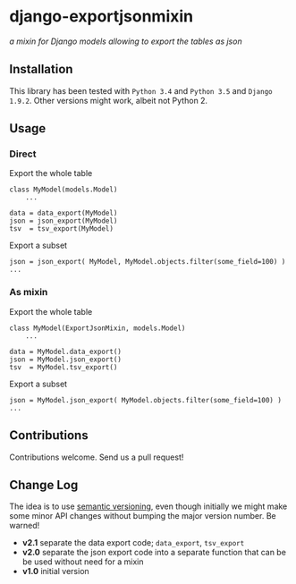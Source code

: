 # django-exportjsonmixin
_a mixin for Django models allowing to export the tables as json_

## Installation

This library has been tested with `Python 3.4` and `Python 3.5` and `Django 1.9.2`. Other versions
might work, albeit not Python 2.

## Usage

### Direct

Export the whole table

    class MyModel(models.Model)
        ...
        
    data = data_export(MyModel)
    json = json_export(MyModel)
    tsv  = tsv_export(MyModel)
    
Export a subset

    json = json_export( MyModel, MyModel.objects.filter(some_field=100) )
    ...


### As mixin

Export the whole table

    class MyModel(ExportJsonMixin, models.Model)
        ...
        
    data = MyModel.data_export()
    json = MyModel.json_export()
    tsv  = MyModel.tsv_export()

Export a subset

    json = MyModel.json_export( MyModel.objects.filter(some_field=100) )
    ...


## Contributions
Contributions welcome. Send us a pull request!

## Change Log
The idea is to use [semantic versioning](http://semver.org/), even though initially we might make some minor
API changes without bumping the major version number. Be warned!

- **v2.1** separate the data export code; `data_export`, `tsv_export`
- **v2.0** separate the json export code into a separate function that can be be used without need for a mixin
- **v1.0** initial version 
